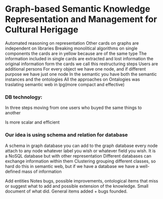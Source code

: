 # Graph-based Semantic Knowledge Representation and Management for Cultural Herigage
Automated reasoning on representation
Other cards on graphs are independent on libraries 
Breaking monolitical algorithms on single components
the cards are in yellow because are of the same type
The information included in single cards are extracted and lost information the original information form the cards
we call this restructuring steps
Users are additional persons
For every object we have one node, and if different purpose we have just one node
In the semantic you have both the semantic instances and the ontologies
All the approaches on Ontalogies was traslating semantic web in lpg(more compact and effective)
### DB technology: 

In three steps moving from one users who buyed the same things to another

Is more scalar and efficient

### Our idea is using schema and relation for database
A schema in graph database you can add to the graph database every node attach to any node whatever label you wish or whatever field you wish.
It is a NoSQL database but with other representation
Different databases can exchange information within them
Clustering grouping different classes, so hard do this in semantic web, but if we have a database we have a well-defined mass of information

Add entities
Notes bugs, possible improvements, ontological items that miss or suggest what to add and possible extension of the knowledge.
Small document of what did. General items added + bugs founded.